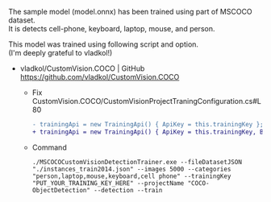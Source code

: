 The sample model (model.onnx) has been trained using part of MSCOCO dataset.  
It is detects cell-phone, keyboard, laptop, mouse, and person.  

This model was trained using following script and option.  
(I'm deeply grateful to vladkol!)  

* vladkol/CustomVision.COCO | GitHub  
  <https://github.com/vladkol/CustomVision.COCO>

  * Fix
    CustomVision.COCO/CustomVisionProjectTraningConfiguration.cs#L80
    ```patch
    - trainingApi = new TrainingApi() { ApiKey = this.trainingKey };
    + trainingApi = new TrainingApi() { ApiKey = this.trainingKey, BaseUri= new Uri("https://japaneast.api.cognitive.microsoft.com/customvision/v1.2/Training") };  
    ```

  * Command
    ```
    ./MSCOCOCustomVisionDetectionTrainer.exe --fileDatasetJSON "./instances_train2014.json" --images 5000 --categories "person,laptop,mouse,keyboard,cell phone" --trainingKey "PUT_YOUR_TRAINING_KEY_HERE" --projectName "COCO-ObjectDetection" --detection --train
    ```
